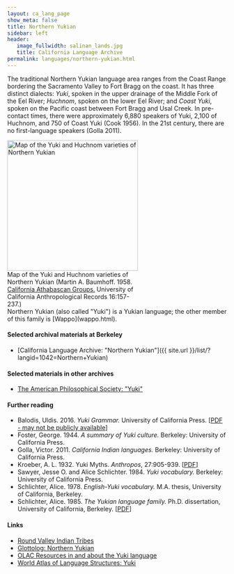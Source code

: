 ```yaml
---
layout: ca_lang_page
show_meta: false
title: Northern Yukian
sidebar: left
header:
   image_fullwidth: salinan_lands.jpg
   title: California Language Archive
permalink: languages/northern-yukian.html
---
```


The traditional Northern Yukian language area ranges from the Coast Range bordering the Sacramento Valley to Fort Bragg on the coast. It has three distinct dialects: *Yuki*, spoken in the upper drainage of the Middle Fork of the Eel River;
*Huchnom*, spoken on the lower Eel River; and *Coast Yuki*, spoken on the Pacific coast between Fort Bragg and Usal Creek. In pre-contact times, there were approximately 6,880 speakers of Yuki, 2,100 of Huchnom, and 750 of Coast Yuki (Cook 1956). In the 21st century, there are no first-language speakers (Golla 2011).

<div class="image right" style="width: 300px;">
<a href="https://berkeley.app.box.com/v/northern-yukian-language-map"><img alt="Map of the Yuki and Huchnom varieties of Northern Yukian" src="{{ site.urlimg }}northern-yukian-language-map-small.jpg" width="300px"/></a>
<div class="caption">
Map of the Yuki and Huchnom varieties of Northern Yukian (Martin A. Baumhoff. 1958. <a href="http://dpg.lib.berkeley.edu/webdb/anthpubs/search?all=&amp;volume=16&amp;journal=3&amp;item=6">California Athabascan Groups.</a> University of California Anthropological Records 16:157-237.)
</div>
</div>
Northern Yukian (also called "Yuki") is a Yukian language; the other member of this family is [Wappo](wappo.html).

#### Selected archival materials at Berkeley

* [California Language Archive: "Northern Yukian"]({{ site.url }}/list/?langid=1042=Northern+Yukian)

#### Selected materials in other archives

* [The American Philosophical Society: "Yuki"](https://indigenousguide.amphilsoc.org/search?f%5B0%5D=guide_language_content_title%3AYuki)

#### Further reading

* Balodis, Uldis. 2016. *Yuki Grammar.* University of California Press.
[[PDF - may not be publicly available](https://www.degruyter.com/document/doi/10.1525/9780520965690/html)]
* Foster, George. 1944. *A summary of Yuki culture.* Berkeley: University of California Press.
* Golla, Victor. 2011. *California Indian languages.* Berkeley: University of California Press.
* Kroeber, A. L. 1932. Yuki Myths. *Anthropos*, 27:905-939.
[[PDF](https://www.jstor.org/stable/40446556?seq=1#metadata_info_tab_contents)]
* Sawyer, Jesse O. and Alice Schlichter. 1984. *Yuki vocabulary.* Berkeley: University of California Press.
* Schlichter, Alice. 1978. *English-Yuki vocabulary.* M.A. thesis, University of California, Berkeley.
* Schlichter, Alice. 1985. *The Yukian language family.* Ph.D. dissertation, University of California, Berkeley.
[[PDF](https://escholarship.org/uc/item/0zf540nk)]

#### Links

* [Round Valley Indian Tribes](https://www.rvit.org/)
* [Glottolog: Northern Yukian](https://glottolog.org/resource/languoid/id/yuki1243)
* [OLAC Resources in and about the Yuki language](http://www.language-archives.org/language/yuk)
* [World Atlas of Language Structures: Yuki](https://wals.info/languoid/lect/wals_code_yki)

